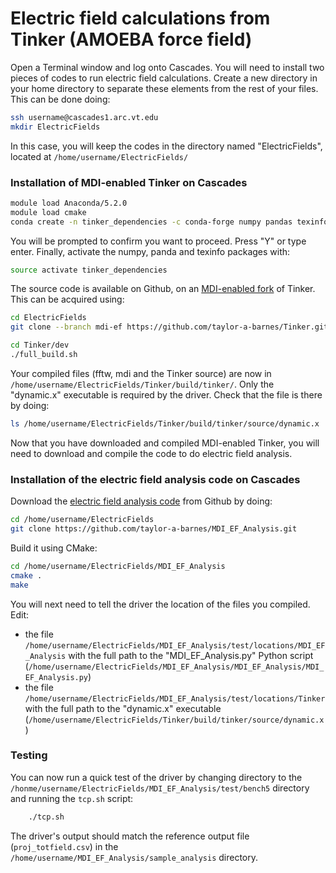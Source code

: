 # Electric field calculations from Tinker (AMOEBA force field)

Open a Terminal window and log onto Cascades. You will need to install two pieces of codes to run electric field calculations. Create a new directory in your home directory to separate these elements from the rest of your files. This can be done doing:

```sh
ssh username@cascades1.arc.vt.edu
mkdir ElectricFields
```
In this case, you will keep the codes in the directory named "ElectricFields", located at `/home/username/ElectricFields/`

### Installation of MDI-enabled Tinker on Cascades
```sh
module load Anaconda/5.2.0
module load cmake
conda create -n tinker_dependencies -c conda-forge numpy pandas texinfo matplotlib
```
You will be prompted to confirm you want to proceed. Press "Y" or type enter. Finally, activate the numpy, panda and texinfo packages with:

```sh
source activate tinker_dependencies
```
The source code is available on Github, on an [MDI-enabled fork](https://github.com/taylor-a-barnes/Tinker) of Tinker. This can be acquired using:

```sh
cd ElectricFields 
git clone --branch mdi-ef https://github.com/taylor-a-barnes/Tinker.git
```


 
 ```sh
cd Tinker/dev
./full_build.sh
 ```
 Your compiled files (fftw, mdi and the Tinker source) are now in `/home/username/ElectricFields/Tinker/build/tinker/`. Only the "dynamic.x" executable is required by the driver. Check that the file is there by doing:
 
 ```sh
 ls /home/username/ElectricFields/Tinker/build/tinker/source/dynamic.x
 ```
 
 Now that you have downloaded and compiled MDI-enabled Tinker, you will need to download and compile the code to do electric field analysis. 
 
 ### Installation of the electric field analysis code on Cascades
 Download the [electric field analysis code](https://github.com/taylor-a-barnes/MDI_EF_Analysis) from Github by doing:
 
 ```sh
 cd /home/username/ElectricFields
 git clone https://github.com/taylor-a-barnes/MDI_EF_Analysis.git
 ```
 Build it using CMake:
 
 ```sh
 cd /home/username/ElectricFields/MDI_EF_Analysis
 cmake .
 make
 ```
 You will next need to tell the driver the location of the files you compiled. Edit:
 - the file `/home/username/ElectricFields/MDI_EF_Analysis/test/locations/MDI_EF_Analysis` with the full path to the "MDI_EF_Analysis.py" Python script (`/home/username/ElectricFields/MDI_EF_Analysis/MDI_EF_Analysis/MDI_EF_Analysis.py`)
 - the file `/home/username/ElectricFields/MDI_EF_Analysis/test/locations/Tinker` with the full path to the "dynamic.x" executable (`/home/username/ElectricFields/Tinker/build/tinker/source/dynamic.x`)
 
### Testing
You can now run a quick test of the driver by changing directory to the `/honme/username/ElectricFields/MDI_EF_Analysis/test/bench5` directory and running the `tcp.sh` script:
```sh
    ./tcp.sh
```
The driver's output should match the reference output file (`proj_totfield.csv`) in the `/home/username/MDI_EF_Analysis/sample_analysis` directory.

 
